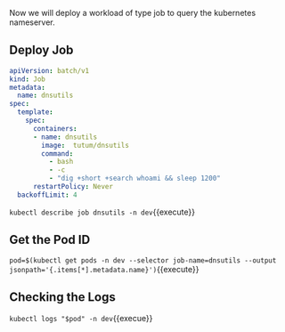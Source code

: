 Now we will deploy a workload of type job to query the kubernetes nameserver.

## Deploy Job

```yaml
apiVersion: batch/v1
kind: Job
metadata:
  name: dnsutils
spec:
  template:
    spec:
      containers:
      - name: dnsutils
        image:  tutum/dnsutils
        command: 
          - bash
          - -c
          - "dig +short +search whoami && sleep 1200"
      restartPolicy: Never
  backoffLimit: 4
```

`kubectl describe job dnsutils -n dev`{{execute}}

## Get the Pod ID

`pod=$(kubectl get pods -n dev --selector job-name=dnsutils --output jsonpath='{.items[*].metadata.name}')`{{execute}}

## Checking the Logs

`kubectl logs "$pod" -n dev`{{execue}}
